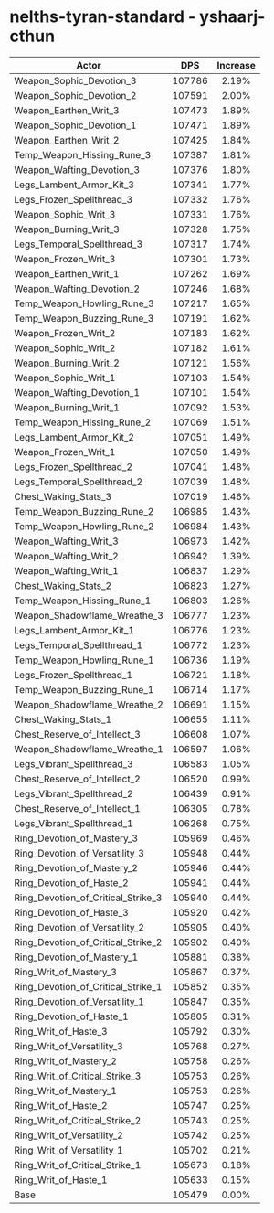 # nelths-tyran-standard - yshaarj-cthun
| Actor | DPS | Increase |
|---|:---:|:---:|
|Weapon_Sophic_Devotion_3|107786|2.19%|
|Weapon_Sophic_Devotion_2|107591|2.00%|
|Weapon_Earthen_Writ_3|107473|1.89%|
|Weapon_Sophic_Devotion_1|107471|1.89%|
|Weapon_Earthen_Writ_2|107425|1.84%|
|Temp_Weapon_Hissing_Rune_3|107387|1.81%|
|Weapon_Wafting_Devotion_3|107376|1.80%|
|Legs_Lambent_Armor_Kit_3|107341|1.77%|
|Legs_Frozen_Spellthread_3|107332|1.76%|
|Weapon_Sophic_Writ_3|107331|1.76%|
|Weapon_Burning_Writ_3|107328|1.75%|
|Legs_Temporal_Spellthread_3|107317|1.74%|
|Weapon_Frozen_Writ_3|107301|1.73%|
|Weapon_Earthen_Writ_1|107262|1.69%|
|Weapon_Wafting_Devotion_2|107246|1.68%|
|Temp_Weapon_Howling_Rune_3|107217|1.65%|
|Temp_Weapon_Buzzing_Rune_3|107191|1.62%|
|Weapon_Frozen_Writ_2|107183|1.62%|
|Weapon_Sophic_Writ_2|107182|1.61%|
|Weapon_Burning_Writ_2|107121|1.56%|
|Weapon_Sophic_Writ_1|107103|1.54%|
|Weapon_Wafting_Devotion_1|107101|1.54%|
|Weapon_Burning_Writ_1|107092|1.53%|
|Temp_Weapon_Hissing_Rune_2|107069|1.51%|
|Legs_Lambent_Armor_Kit_2|107051|1.49%|
|Weapon_Frozen_Writ_1|107050|1.49%|
|Legs_Frozen_Spellthread_2|107041|1.48%|
|Legs_Temporal_Spellthread_2|107039|1.48%|
|Chest_Waking_Stats_3|107019|1.46%|
|Temp_Weapon_Buzzing_Rune_2|106985|1.43%|
|Temp_Weapon_Howling_Rune_2|106984|1.43%|
|Weapon_Wafting_Writ_3|106973|1.42%|
|Weapon_Wafting_Writ_2|106942|1.39%|
|Weapon_Wafting_Writ_1|106837|1.29%|
|Chest_Waking_Stats_2|106823|1.27%|
|Temp_Weapon_Hissing_Rune_1|106803|1.26%|
|Weapon_Shadowflame_Wreathe_3|106777|1.23%|
|Legs_Lambent_Armor_Kit_1|106776|1.23%|
|Legs_Temporal_Spellthread_1|106772|1.23%|
|Temp_Weapon_Howling_Rune_1|106736|1.19%|
|Legs_Frozen_Spellthread_1|106721|1.18%|
|Temp_Weapon_Buzzing_Rune_1|106714|1.17%|
|Weapon_Shadowflame_Wreathe_2|106691|1.15%|
|Chest_Waking_Stats_1|106655|1.11%|
|Chest_Reserve_of_Intellect_3|106608|1.07%|
|Weapon_Shadowflame_Wreathe_1|106597|1.06%|
|Legs_Vibrant_Spellthread_3|106583|1.05%|
|Chest_Reserve_of_Intellect_2|106520|0.99%|
|Legs_Vibrant_Spellthread_2|106439|0.91%|
|Chest_Reserve_of_Intellect_1|106305|0.78%|
|Legs_Vibrant_Spellthread_1|106268|0.75%|
|Ring_Devotion_of_Mastery_3|105969|0.46%|
|Ring_Devotion_of_Versatility_3|105948|0.44%|
|Ring_Devotion_of_Mastery_2|105946|0.44%|
|Ring_Devotion_of_Haste_2|105941|0.44%|
|Ring_Devotion_of_Critical_Strike_3|105940|0.44%|
|Ring_Devotion_of_Haste_3|105920|0.42%|
|Ring_Devotion_of_Versatility_2|105905|0.40%|
|Ring_Devotion_of_Critical_Strike_2|105902|0.40%|
|Ring_Devotion_of_Mastery_1|105881|0.38%|
|Ring_Writ_of_Mastery_3|105867|0.37%|
|Ring_Devotion_of_Critical_Strike_1|105852|0.35%|
|Ring_Devotion_of_Versatility_1|105847|0.35%|
|Ring_Devotion_of_Haste_1|105805|0.31%|
|Ring_Writ_of_Haste_3|105792|0.30%|
|Ring_Writ_of_Versatility_3|105768|0.27%|
|Ring_Writ_of_Mastery_2|105758|0.26%|
|Ring_Writ_of_Critical_Strike_3|105753|0.26%|
|Ring_Writ_of_Mastery_1|105753|0.26%|
|Ring_Writ_of_Haste_2|105747|0.25%|
|Ring_Writ_of_Critical_Strike_2|105743|0.25%|
|Ring_Writ_of_Versatility_2|105742|0.25%|
|Ring_Writ_of_Versatility_1|105702|0.21%|
|Ring_Writ_of_Critical_Strike_1|105673|0.18%|
|Ring_Writ_of_Haste_1|105633|0.15%|
|Base|105479|0.00%|
